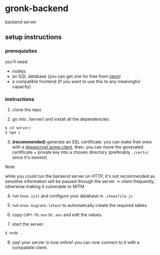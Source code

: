 # gronk-backend
backend server

## setup instructions
### prerequisites

you'll need:
* nodejs
* an SQL database (you can get one for free from [neon](https://neon.com))
* a compatible frontend (if you want to use this to any meaningful capacity)

### instructions

1. clone the repo

2. go into ./server/ and install all the dependencies:
```sh
$ cd server/
$ npm i
```

3. **(recommended)** generate an SSL certificate. you can make free ones with a [letsencrypt acme client](https://letsencrypt.org/docs/client-options/). then, you can move the generated certificate + private key into a chosen directory (preferably `./certs/` since it's easiest)

> [!NOTE]
> while you *could* run the backend server on HTTP, it's not recommended as sensitive information will be passed through the server -> client frequently, otherwise making it vulnerable to MITM

4. run `knex init` and configure your database in `./knexfile.js`

5. run `knex migrate:latest` to automatically create the required tables

6. copy `COPY-TO.env` to `.env` and edit the values.

7. start the server:
```sh
$ node .
```

8. yay! your server is now online! you can now connect to it with a compatible client.